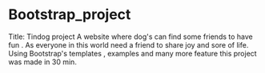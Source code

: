# Bootstrap_project
Title: Tindog project
A website where dog's can find some friends to have fun . As everyone in this world need a friend to share joy and sore of life.
Using Bootstrap's templates , examples and many more feature this project was made in 30 min.
